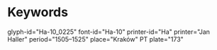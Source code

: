 # Keywords
glyph-id="Ha-10_0225"
font-id="Ha-10"
printer-id="Ha"
printer="Jan Haller"
period="1505–1525"
place="Kraków"
PT plate="173"
